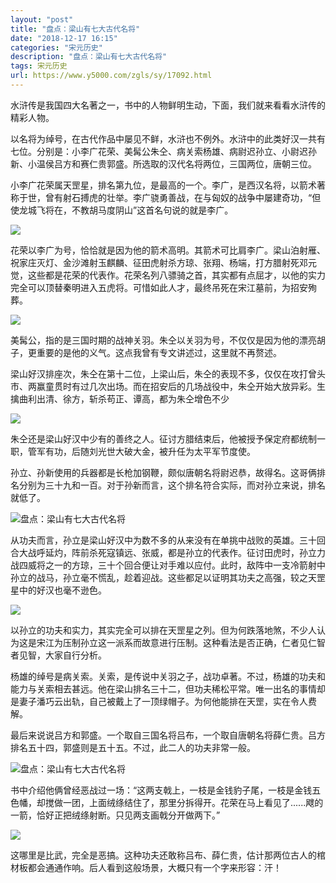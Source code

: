 ```yaml
---
layout: "post"
title: "盘点：梁山有七大古代名将"
date: "2018-12-17 16:15"
categories: "宋元历史"
description: "盘点：梁山有七大古代名将"
tags: 宋元历史
url: https://www.y5000.com/zgls/sy/17092.html
---
```






水浒传是我国四大名著之一，书中的人物鲜明生动，下面，我们就来看看水浒传的精彩人物。

以名将为绰号，在古代作品中屡见不鲜，水浒也不例外。水浒中的此类好汉一共有七位。分别是：小李广花荣、美髯公朱仝、病关索杨雄、病尉迟孙立、小尉迟孙新、小温侯吕方和赛仁贵郭盛。所选取的汉代名将两位，三国两位，唐朝三位。

小李广花荣属天罡星，排名第九位，是最高的一个。李广，是西汉名将，以箭术著称于世，曾有射石搏虎的壮举。李广骁勇善战，在与匈奴的战争中屡建奇功，“但使龙城飞将在，不教胡马度阴山”这首名句说的就是李广。

![](https://img.y5000.com/uploads/allimg/170315/131K22505-0.jpg)

花荣以李广为号，恰恰就是因为他的箭术高明。其箭术可比肩李广。梁山泊射雁、祝家庄灭灯、金沙滩射玉麒麟、征田虎射杀方琼、张翔、杨端，打方腊射死邓元觉，这些都是花荣的代表作。花荣名列八骠骑之首，其实都有点屈才，以他的实力完全可以顶替秦明进入五虎将。可惜如此人才，最终吊死在宋江墓前，为招安殉葬。

![](https://img.y5000.com/uploads/allimg/170315/131K214S-1.jpg)

美髯公，指的是三国时期的战神关羽。朱仝以关羽为号，不仅仅是因为他的漂亮胡子，更重要的是他的义气。这点我曾有专文讲述过，这里就不再赘述。

梁山好汉排座次，朱仝在第十二位，上梁山后，朱仝的表现不多，仅仅在攻打曾头市、两赢童贯时有过几次出场。而在招安后的几场战役中，朱仝开始大放异彩。生擒曲利出清、徐方，斩杀苟正、谭高，都为朱仝增色不少

![](https://img.y5000.com/uploads/allimg/170315/131K26260-2.jpg)

朱仝还是梁山好汉中少有的善终之人。征讨方腊结束后，他被授予保定府都统制一职，管军有功，后随刘光世大破大金，被升任为太平军节度使。

孙立、孙新使用的兵器都是长枪加钢鞭，颇似唐朝名将尉迟恭，故得名。这哥俩排名分别为三十九和一百。对于孙新而言，这个排名符合实际，而对孙立来说，排名就低了。

![盘点：梁山有七大古代名将](/uploads/allimg/170315/6-1F31513115a13.JPG)

从功夫而言，孙立是梁山好汉中为数不多的从来没有在单挑中战败的英雄。三十回合大战呼延灼，阵前杀死寇镇远、张威，都是孙立的代表作。征讨田虎时，孙立力战四威将之一的方琼，三十个回合便让对手难以应付。此时，敌阵中一支冷箭射中孙立的战马，孙立毫不慌乱，趁着迎战。这些都足以证明其功夫之高强，较之天罡星中的好汉也毫不逊色。

![](https://img.y5000.com/uploads/allimg/170315/131K23063-3.jpg)

以孙立的功夫和实力，其实完全可以排在天罡星之列。但为何跌落地煞，不少人认为这是宋江为压制孙立这一派系而故意进行压制。这种看法是否正确，仁者见仁智者见智，大家自行分析。

杨雄的绰号是病关索。关索，是传说中关羽之子，战功卓著。不过，杨雄的功夫和能力与关索相去甚远。他在梁山排名三十二，但功夫稀松平常。唯一出名的事情却是妻子潘巧云出轨，自己被戴上了一顶绿帽子。为何他能排在天罡，实在令人费解。

最后来说说吕方和郭盛。一个取自三国名将吕布，一个取自唐朝名将薛仁贵。吕方排名五十四，郭盛则是五十五。不过，此二人的功夫非常一般。

![盘点：梁山有七大古代名将](/uploads/allimg/170315/6-1F315130S2203.JPG)

书中介绍他俩曾经恶战过一场：“这两支戟上，一枝是金钱豹子尾，一枝是金钱五色幡，却搅做一团，上面绒绦结住了，那里分拆得开。花荣在马上看见了......飕的一箭，恰好正把绒绦射断。只见两支画戟分开做两下。”

![](https://img.y5000.com/uploads/allimg/170315/131K2DF-4.jpg)

这哪里是比武，完全是恶搞。这种功夫还敢称吕布、薛仁贵，估计那两位古人的棺材板都会通通作响。后人看到这般场景，大概只有一个字来形容：汗！
